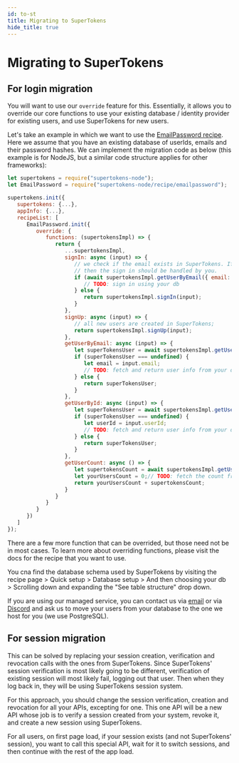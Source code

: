 ```yaml
---
id: to-st
title: Migrating to SuperTokens
hide_title: true
---
```


# Migrating to SuperTokens

## For login migration

<div class="additionalInformation" text="If you CANNOT migrate all existing users into db tables managed by SuperTokens">

You will want to use our `override` feature for this. Essentially, it allows you to override our core functions to use your existing database / identity provider for existing users, and use SuperTokens for new users.

Let's take an example in which we want to use the [EmailPassword recipe](/docs/emailpassword/introduction). Here we assume that you have an existing database of userIds, emails and their password hashes. We can implement the migration code as below (this example is for NodeJS, but a similar code structure applies for other frameworks):
<!--DOCUSAURUS_CODE_TABS-->
<!--NodeJS-->
```js
let supertokens = require("supertokens-node");
let EmailPassword = require("supertokens-node/recipe/emailpassword");

supertokens.init({
   supertokens: {...},
   appInfo: {...},
   recipeList: [
      EmailPassword.init({
         override: {
            functions: (supertokensImpl) => {
               return {
                  ...supertokensImpl,
                  signIn: async (input) => {
                     // we check if the email exists in SuperTokens. If not,
                     // then the sign in should be handled by you.
                     if (await supertokensImpl.getUserByEmail({ email: input.email }) === undefined) {
                        // TODO: sign in using your db
                     } else {
                        return supertokensImpl.signIn(input);
                     }
                  },
                  signUp: async (input) => {
                     // all new users are created in SuperTokens;
                     return supertokensImpl.signUp(input);
                  },
                  getUserByEmail: async (input) => {
                     let superTokensUser = await supertokensImpl.getUserByEmail(input);
                     if (superTokensUser === undefined) {
                        let email = input.email;
                        // TODO: fetch and return user info from your database...
                     } else {
                        return superTokensUser;
                     }
                  },
                  getUserById: async (input) => {
                     let superTokensUser = await supertokensImpl.getUserById(input);
                     if (superTokensUser === undefined) {
                        let userId = input.userId;
                        // TODO: fetch and return user info from your database...
                     } else {
                        return superTokensUser;
                     }
                  },
                  getUserCount: async () => {
                     let supertokensCount = await supertokensImpl.getUserCount();
                     let yourUsersCount = 0;// TODO: fetch the count from your db
                     return yourUsersCount + supertokensCount;
                  }
               }
            }
         }
      })
   ]
});
```

<!--END_DOCUSAURUS_CODE_TABS-->

There are a few more function that can be overrided, but those need not be in most cases. To learn more about overriding functions, please visit the docs for the recipe that you want to use.

</div>

<div class="additionalInformation" text="If you CAN migrate all existing users into db tables managed by SuperTokens">

You cna find the database schema used by SuperTokens by visiting the recipe page > Quick setup > Database setup > And then choosing your db > Scrolling down and expanding the "See table structure" drop down.

If you are using our managed service, you can contact us via [email](mailto:team@supertokens.io) or via [Discord](/discord) and ask us to move your users from your database to the one we host for you (we use PostgreSQL).

</div>

## For session migration

<div class="additionalInformation" text="If you are OK with logging all users out">

This can be solved by replacing your session creation, verification and revocation calls with the ones from SuperTokens. Since SuperTokens' session verification is most likely going to be different, verification of existing session will most likely fail, logging out that user. Then when they log back in, they will be using SuperTokens session system.

</div>

<div class="additionalInformation" text="If you want to keep all existing users logged in">

For this approach, you should change the session verification, creation and revocation for all your APIs, excepting for one. This one API will be a new API whose job is to verify a session created from your system, revoke it, and create a new session using SuperTokens.

For all users, on first page load, if your session exists (and not SuperTokens' session), you want to call this special API, wait for it to switch sessions, and then continue with the rest of the app load.

</div>

[comment]: <> (TODO:)
[comment]: <> (Auth0)
[comment]: <> (Cognito)
[comment]: <> (Okta)